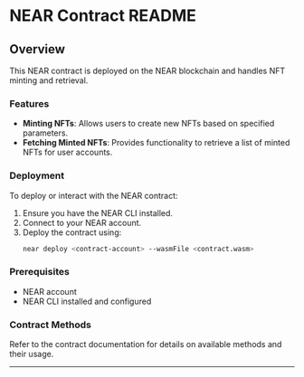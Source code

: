 # NEAR Contract README

## Overview

This NEAR contract is deployed on the NEAR blockchain and handles NFT minting and retrieval.

### Features

- **Minting NFTs**: Allows users to create new NFTs based on specified parameters.
- **Fetching Minted NFTs**: Provides functionality to retrieve a list of minted NFTs for user accounts.

### Deployment

To deploy or interact with the NEAR contract:

1. Ensure you have the NEAR CLI installed.
2. Connect to your NEAR account.
3. Deploy the contract using:
   ```bash
   near deploy <contract-account> --wasmFile <contract.wasm>
   ```

### Prerequisites

- NEAR account
- NEAR CLI installed and configured

### Contract Methods

Refer to the contract documentation for details on available methods and their usage.

---
